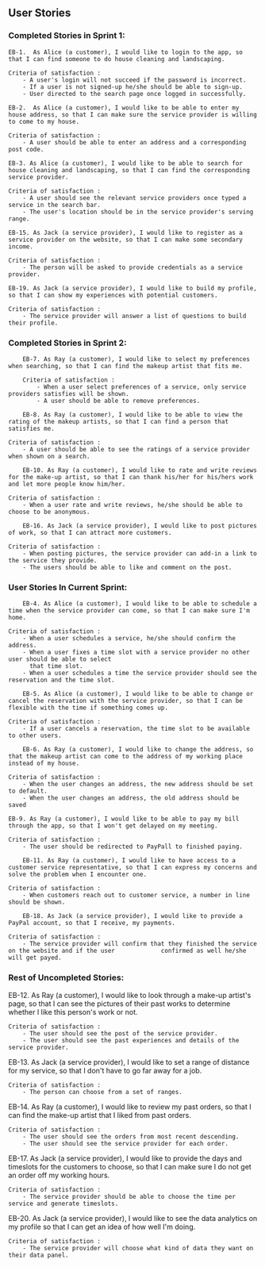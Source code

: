 ## User Stories

### Completed Stories in Sprint 1:

    EB-1.  As Alice (a customer), I would like to login to the app, so that I can find someone to do house cleaning and landscaping.

    Criteria of satisfaction :
    	- A user's login will not succeed if the password is incorrect.
    	- If a user is not signed-up he/she should be able to sign-up.
    	- User directed to the search page once logged in successfully.

    EB-2.  As Alice (a customer), I would like to be able to enter my house address, so that I can make sure the service provider is willing to come to my house.

    Criteria of satisfaction :
    	- A user should be able to enter an address and a corresponding post code.

    EB-3. As Alice (a customer), I would like to be able to search for house cleaning and landscaping, so that I can find the corresponding service provider.

    Criteria of satisfaction :
    	- A user should see the relevant service providers once typed a service in the search bar.
    	- The user's location should be in the service provider's serving range.

    EB-15. As Jack (a service provider), I would like to register as a service provider on the website, so that I can make some secondary income.

    Criteria of satisfaction :
    	- The person will be asked to provide credentials as a service provider.

    EB-19. As Jack (a service provider), I would like to build my profile, so that I can show my experiences with potential customers.

    Criteria of satisfaction :
    	- The service provider will answer a list of questions to build their profile.

### Completed Stories in Sprint 2:

    	EB-7. As Ray (a customer), I would like to select my preferences when searching, so that I can find the makeup artist that fits me.

    	Criteria of satisfaction :
    		- When a user select preferences of a service, only service providers satisfies will be shown.
    		- A user should be able to remove preferences.

    	EB-8. As Ray (a customer), I would like to be able to view the rating of the makeup artists, so that I can find a person that satisfies me.

    Criteria of satisfaction :
    	- A user should be able to see the ratings of a service provider when shown on a search.

    	EB-10. As Ray (a customer), I would like to rate and write reviews for the make-up artist, so that I can thank his/her for his/hers work and let more people know him/her.

    Criteria of satisfaction :
    	- When a user rate and write reviews, he/she should be able to choose to be anonymous.

    	EB-16. As Jack (a service provider), I would like to post pictures of work, so that I can attract more customers.

    Criteria of satisfaction :
    	- When posting pictures, the service provider can add-in a link to the service they provide.
    	- The users should be able to like and comment on the post.

### User Stories In Current Sprint:

    	EB-4. As Alice (a customer), I would like to be able to schedule a time when the service provider can come, so that I can make sure I'm home.

    Criteria of satisfaction :
    	- When a user schedules a service, he/she should confirm the address.
    	- When a user fixes a time slot with a service provider no other user should be able to select
    	  that time slot.
    	- When a user schedules a time the service provider should see the reservation and the time slot.

    	EB-5. As Alice (a customer), I would like to be able to change or cancel the reservation with the service provider, so that I can be flexible with the time if something comes up.

    Criteria of satisfaction :
    	- If a user cancels a reservation, the time slot to be available to other users.

    	EB-6. As Ray (a customer), I would like to change the address, so that the makeup artist can come to the address of my working place instead of my house.

    Criteria of satisfaction :
    	- When the user changes an address, the new address should be set to default.
    	- When the user changes an address, the old address should be saved

    EB-9. As Ray (a customer), I would like to be able to pay my bill through the app, so that I won't get delayed on my meeting.

    Criteria of satisfaction :
    	- The user should be redirected to PayPall to finished paying.

    	EB-11. As Ray (a customer), I would like to have access to a customer service representative, so that I can express my concerns and solve the problem when I encounter one.

    Criteria of satisfaction :
    	- When customers reach out to customer service, a number in line should be shown.

    	EB-18. As Jack (a service provider), I would like to provide a PayPal account, so that I receive, my payments.

    Criteria of satisfaction :
    	- The service provider will confirm that they finished the service on the website and if the user 			  confirmed as well he/she will get payed.

### Rest of Uncompleted Stories:

EB-12. As Ray (a customer), I would like to look through a make-up artist's page, so that I can see the pictures of their past works to determine whether I like this person's work or not.

    Criteria of satisfaction :
    	- The user should see the post of the service provider.
    	- The user should see the past experiences and details of the service provider.

EB-13. As Jack (a service provider), I would like to set a range of distance for my service, so that I don't have to go far away for a job.

    Criteria of satisfaction :
    	- The person can choose from a set of ranges.

EB-14. As Ray (a customer), I would like to review my past orders, so that I can find the make-up artist that I liked from past orders.

    Criteria of satisfaction :
    	- The user should see the orders from most recent descending.
    	- The user should see the service provider for each order.

EB-17. As Jack (a service provider), I would like to provide the days and timeslots for the customers to choose, so that I can make sure I do not get an order off my working hours.

    Criteria of satisfaction :
    	- The service provider should be able to choose the time per service and generate timeslots.

EB-20. As Jack (a service provider), I would like to see the data analytics on my profile so that I can get an idea of how well I'm doing.

    Criteria of satisfaction :
    	- The service provider will choose what kind of data they want on their data panel.

